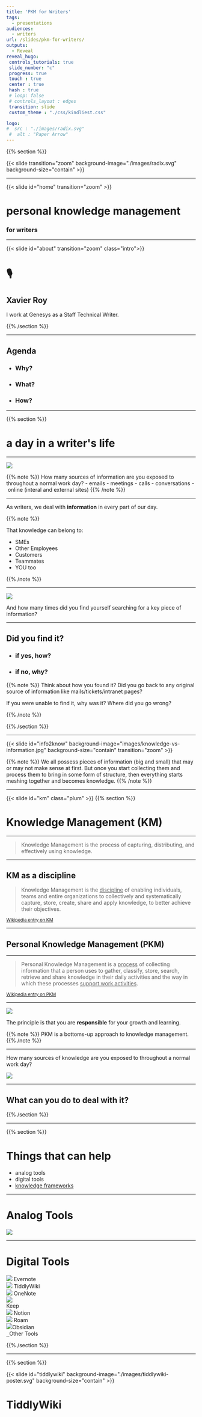 ```yaml
---
title: 'PKM for Writers'
tags:
  - presentations
audiences:
  - writers
url: /slides/pkm-for-writers/
outputs:
  - Reveal
reveal_hugo:
 controls_tutorials: true
 slide_number: "c"
 progress: true 
 touch : true
 center : true
 hash : true
 # loop: false
 # controls_layout : edges
 transition: slide 
 custom_theme : "./css/kindliest.css"

logo:
#  src : "./images/radix.svg"
 #  alt : "Paper Arrow"
--- 
```




{{% section %}}

{{< slide  transition="zoom" background-image="./images/radix.svg" background-size="contain" >}}



---

{{< slide id="home" transition="zoom" >}}

## <i class="fas fa-brain fa-4x"></i> 

# personal knowledge management 
### for writers 

--- 

{{< slide id="about" transition="zoom" class="intro">}}

# 🎙
## Xavier Roy
I work at Genesys as a Staff Technical Writer.

{{% /section %}}

---


## Agenda 

- ### Why? 
- ### What?
- ### How?


---

{{% section %}}

#  a day in a writer's life

---

![](./images/office.svg) 

{{% note %}}
How many sources of information are you exposed to throughout a normal work day? 
- emails
- meetings
- calls
- conversations
- online (interal and external sites)
{{% /note %}}

---

As writers, we deal with **information** in every part of our day.

{{% note %}}

That knowledge can belong to:
- SMEs
- Other Employees
- Customers
- Teammates
- YOU too 


{{% /note %}}

---

![](./images/search.svg) 

And how many times did you find yourself searching for a key piece of information?

 
---

## Did you find it?

* ### if yes, **how**?
* ### if no, **why**?

{{% note %}}
Think about how you found it? Did you go back to any original source of information like mails/tickets/intranet pages?

If you were unable to find it, why was it?
Where did you go wrong? 


{{% /note %}}



{{% /section %}}

---

{{< slide id="info2know" background-image="images/knowledge-vs-information.jpg" background-size="contain" transition="zoom"  >}}


{{% note %}}
We all possess pieces of information (big and small) that may or may not make sense at first. But once you start collecting them and process them to bring in some form of structure, then everything starts meshing together and becomes knowledge.
{{% /note %}}

---
{{< slide id="km" class="plum" >}}
{{% section %}}

# Knowledge Management (KM)
 
---

>  Knowledge Management is the process of capturing, distributing, and effectively using knowledge.

---

## KM as a discipline

> Knowledge Management is the <u>discipline</u> of enabling individuals, teams and entire organizations to collectively and systematically capture, store, create, share and apply knowledge, to better achieve their objectives. 

<small>[Wikipedia entry on KM](https://en.wikipedia.org/wiki/knowledge_management)</small>

---

## Personal Knowledge Management (PKM)

---

> Personal Knowledge Management is a <u>process</u> of collecting information that a person uses to <highlight>gather, classify, store, search, retrieve and share</highlight> knowledge in their daily activities and  the way in which these processes <u>support work activities</u>. 

<small>[Wikipedia entry on PKM](https://en.wikipedia.org/wiki/Personal_knowledge_management)</small>

---
  
![](./images/growth.svg)

The principle is that you are **responsible** for your growth and learning.

{{% note %}}
PKM is a bottoms-up approach to knowledge management.
{{% /note %}}

---

How many sources of <highlight>knowledge</highlight> are you exposed to throughout a normal work day?

![](./images/data-points.svg)


---

## What can you do to deal with it?



{{% /section %}} 


---
{{% section %}} 

# Things that can help

* analog tools
* digital tools
* [knowledge frameworks](#knowledgeframeworks)

---
   
# Analog Tools

![](./images/notebook-blue.svg)



---

# Digital Tools

<div class="flex-container">
<div class="flex-item"><a href="https://evernote.com/"><img class="thumbnail" src="./images/evernote.svg" /></a>
   Evernote </div>

<div class="flex-item"><a href="https://tiddlywiki.com"><img class="thumbnail" src="./images/tiddlywiki.svg" /></a>
   TiddlyWiki </div>

 <div class="flex-item"><a href="https://www.onenote.com/"><img class="thumbnail" src="./images/onenote.svg" /></a> 
  OneNote  </div>

 <div class="flex-item"><a href="https://keep.google.com/"><img class="thumbnail" src="./images/keep.svg" /></a><br />Keep</div>
</div>
<div class="flex-container">
 <div class="flex-item">
        <a href="https://www.notion.so/"><img class="thumbnail" src="./images/notion.svg" /></a>
        Notion</div>
  <div class="flex-item">
        <a href="https://roamresearch.com/"><img class="thumbnail" src="./images/roam.png" /></a>
        Roam </div>
  <div class="flex-item">
        <a href="https://obsidian.md/"><img class="thumbnail" src="./images/obsidian.png" /></a>Obsidian</div>

  <div class="flex-item">
        <a href="#"><i class="far fa-file-alt fa-3x"></i>&nbsp;<i class="fas fa-file-word fa-3x"></i>&nbsp;<i class="fas fa-file-excel fa-3x"></i></a>Other Tools</div>
</div>



<!--

# Knowledge Frameworks

- The Commonplace Book
- Zettelkasten
- IMF (Index, Maps, and Framework)
- PARA (Projects, Areas, Resources, Archive)

---


--> 

{{% /section %}} 

---

{{% section %}}

{{< slide id="tiddlywiki" background-image="./images/tiddlywiki-poster.svg" background-size="contain" >}}

# TiddlyWiki

## &nbsp;
## &nbsp;
## &nbsp;
## &nbsp;



---

## what is TiddyWiki?

TiddlyWiki is a powerful *non-linear* note-taking tool that helps you collect and structure any kind of information and work with it to get stuff done.

It is a wiki-in-a-page.

---


Think of TiddlyWiki as a file drawer of notecards. 


The notecards are called *tiddlers*. 


The notecards are linked with each other through wiki links.


---

## Use-cases 

- Documentation
 
- Journaling

- Learning Log



* <highlight>Task/Project management</highlight>
  
* Commonplacing book
  
* Review tracker


---
## Demo 
## ![](./images/demo.svg)



---

1. Download an empty TiddlyWiki from [tiddlywiki.com](https://tiddlywiki.com).
2. (_Optional_) Install [Timimi](https://ibnishak.github.io/Timimi/).  
3. Show features. 
4. Install plugins. ([Project Manager](https://nicolas.petton.fr/tw/project-manager.html) and [Daily Notes](https://akhater.github.io/drift/#Plugin%20-%20Daily%20Notes))

---

# why?

---

{{< slide >}}

## Longevity ⏳

<div class="row">
<div class="column">

- The [first release](https://classic.tiddlywiki.com/firstversion.html)  was in Sep 2004.
- A newer modern version, called **TW5** was released in Dec 2013.
- The older version still works fine and is renamed as **TW Classic**.

> Tiddlers created a decade ago still work. 
  </div>

<div class="column" data-markdown>
![](./images/calendar.svg) 
  </div>
</div>

{{% note %}}
* Sixteen years later, it still works.
* Unlike most other tools, this is a single file that can live anywhere, on the web, on your computer, on your phone, or on a portable media
* You can put the file on a usb or a doc sharing site like Dropbox or onedrive and access it anywhere.
{{% /note %}}

---

# Atomicity ⚛️

<div class="row">
<div class="column">

![](./images/notepad.svg)

</div>
<div class="column">

* One tiddler for one note or thought works best.
* Everything in TW is a tiddler. (I mean everything)

> Tiddlers are the fundamental units of information.

</div>

</div>

---

# Usability ✔️

<div class="row">
<div class="column">

![](./images/usability.svg)

</div>
<div class="column">

* Easy to customise and adapt
* Switch between wiki markup/markdown/rich text

> Easy to learn, easy to use

</div>

</div>

---


## Adaptability 🌊

<div class="row">
<div class="column" data-markdown>
- Notetaking
- Journaling / Blogging
- Task Management
- Longform writing (Essays and Novels)
- Inventory (recipes, personal library, contacts, music collection)
- Zettelkasten
-And a whole lot of plugins
</div>
<div class="column" data-markdown>
![](./images/adaptability.svg)
</div>
</div>


---

## Portability 💼

<div class="row">
<div class="column">

- Works with any web browser.
- Store in a disk / network / cloud storage / mobile device.

> Carry it anywhere and everywhere


</div>
<div class="column" data-markdown>
![](./images/portability.svg)
</div>
</div>




---

## Community 🧑‍🤝‍🧑🏘️


<div class="row">
<div class="column">

- Help is a Google Group away
- No question is stupid
- Everyone helps including the developer

> One of the best online communities ever

</div>
<div class="column" data-markdown>
![](./images/community.svg)
</div>
</div>


---

## Security 🔐

<div class="row">
<div class="column">

- Unless you share, no one can access.
- Encryption available for the entire wiki.

> Your data stays with you.

</div>
<div class="column" data-markdown>
![](./images/security.svg)
</div>
</div>



{{% /section %}}

---








<!-- 

{{% section %}}

{{< slide id="obsidian"  >}}

# Obsidian

![](./images/obsidian-logo.png)



---

## what is Obsidian?

Obsidian is a powerful knowledge base that works on top of
a local folder of plain text Markdown files.


---

Think of it as a <highlight>personal knowledge base</highlight> or your <highlight>second brain</highlight>.

- Local-first and plain text
- Links as first-class citizen
- Super extensible with plugins/themes

> An IDE for your notes

{{% /section %}}


--> 

---

{{% section %}}

{{< slide id="knowledgeframeworks" >}}

# Knowledge Frameworks

- Commonplacing Book
- Zettelkasten
- PARA (Projects, Areas, Resources, Archive)
- IMF (Index, Maps, and Framework)



---

## Commonplacing Books


<div class="row">
<div class="column">

![](./images/notes.svg)

</div>
<div class="column">

- Commonplace Books were the original KM tool. <small>Also known as commonplace books</small>

> a central resource or depository for ideas, quotes, anecdotes, observations and information

- Marcus Aurelius >> Thomas Jefferson >> Napoleon >> Bill Gates  


</div>

</div>




---

## Zettelkasten



<div class="row">
<div class="column">

![](./images/filing-system.svg)

</div>
<div class="column">

- A Zettelkasten is an idea of storing and organizing your knowledge.
German for _slip box_.
- Pioneered by a German sociologist, Niklas Luhmann.
- A Zettelkasten can be analog or digital. Luhman wrote over 90000 notes on small slips of paper. 



</div>

</div>

---

## PARA

- P.A.R.A. stands for Projects — Areas — Resources — Archives.
- Introduced by [Tiago Forte](https://fortelabs.co/), a productivity expert.
- Emphasis on sorting information by actionability rather than category. 
- This system can be useful if you are organizing information as part of a project management system. 
- More about [The PARA Method](https://fortelabs.co/blog/para/)


---

## IMF (Index, Maps, and Framework)

- IMF stands for Index, Maps of Content, and Fluid Frameworks
- Designed by Nick Milo
- A framework for arranging knowledge for research, or just personal use, in a way that provides multiple pathways for finding what you seek. 


{{% /section %}}

---

{{< slide background-image="./images/data-insight.jpeg" background-size="contain" id="data2wisdom" >}}

---

{{< slide id="end" transition="zoom" >}}

<i class="fas fa-brain fa-2x"></i> 

## personal knowledge management
&nbsp;
### Xavier Roy


>Personal: <i class="fas fa-globe">&nbsp;</i>[xavierroy.com](https://xavierroy.com)  &nbsp; &nbsp;  <i class="fab fa-twitter">&nbsp;</i>[@xavierroy](https://twitter.com/xavierroy)

>UA & UX:  <i class="fas fa-globe">&nbsp;</i>[paperarrow.com](https://paperarrow.com)  &nbsp;  &nbsp; <i class="fab fa-twitter">&nbsp;</i>[@paperarrow](https://twitter.com/paperarrow)

